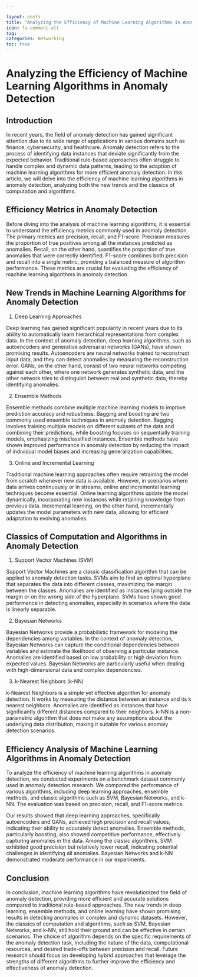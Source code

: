 ```yaml
---

layout: posts
title: "Analyzing the Efficiency of Machine Learning Algorithms in Anomaly Detection"
icon: fa-comment-alt
tag:      
categories: Networking
toc: true
---
```




# Analyzing the Efficiency of Machine Learning Algorithms in Anomaly Detection

## Introduction

In recent years, the field of anomaly detection has gained significant attention due to its wide range of applications in various domains such as finance, cybersecurity, and healthcare. Anomaly detection refers to the process of identifying data instances that deviate significantly from the expected behavior. Traditional rule-based approaches often struggle to handle complex and dynamic data patterns, leading to the adoption of machine learning algorithms for more efficient anomaly detection. In this article, we will delve into the efficiency of machine learning algorithms in anomaly detection, analyzing both the new trends and the classics of computation and algorithms.

## Efficiency Metrics in Anomaly Detection

Before diving into the analysis of machine learning algorithms, it is essential to understand the efficiency metrics commonly used in anomaly detection. The primary metrics are precision, recall, and F1-score. Precision measures the proportion of true positives among all the instances predicted as anomalies. Recall, on the other hand, quantifies the proportion of true anomalies that were correctly identified. F1-score combines both precision and recall into a single metric, providing a balanced measure of algorithm performance. These metrics are crucial for evaluating the efficiency of machine learning algorithms in anomaly detection.

## New Trends in Machine Learning Algorithms for Anomaly Detection

1. Deep Learning Approaches

Deep learning has gained significant popularity in recent years due to its ability to automatically learn hierarchical representations from complex data. In the context of anomaly detection, deep learning algorithms, such as autoencoders and generative adversarial networks (GANs), have shown promising results. Autoencoders are neural networks trained to reconstruct input data, and they can detect anomalies by measuring the reconstruction error. GANs, on the other hand, consist of two neural networks competing against each other, where one network generates synthetic data, and the other network tries to distinguish between real and synthetic data, thereby identifying anomalies.

2. Ensemble Methods

Ensemble methods combine multiple machine learning models to improve prediction accuracy and robustness. Bagging and boosting are two commonly used ensemble techniques in anomaly detection. Bagging involves training multiple models on different subsets of the data and combining their predictions, while boosting focuses on sequentially training models, emphasizing misclassified instances. Ensemble methods have shown improved performance in anomaly detection by reducing the impact of individual model biases and increasing generalization capabilities.

3. Online and Incremental Learning

Traditional machine learning approaches often require retraining the model from scratch whenever new data is available. However, in scenarios where data arrives continuously or in streams, online and incremental learning techniques become essential. Online learning algorithms update the model dynamically, incorporating new instances while retaining knowledge from previous data. Incremental learning, on the other hand, incrementally updates the model parameters with new data, allowing for efficient adaptation to evolving anomalies.

## Classics of Computation and Algorithms in Anomaly Detection

1. Support Vector Machines (SVM)

Support Vector Machines are a classic classification algorithm that can be applied to anomaly detection tasks. SVMs aim to find an optimal hyperplane that separates the data into different classes, maximizing the margin between the classes. Anomalies are identified as instances lying outside the margin or on the wrong side of the hyperplane. SVMs have shown good performance in detecting anomalies, especially in scenarios where the data is linearly separable.

2. Bayesian Networks

Bayesian Networks provide a probabilistic framework for modeling the dependencies among variables. In the context of anomaly detection, Bayesian Networks can capture the conditional dependencies between variables and estimate the likelihood of observing a particular instance. Anomalies are identified based on low probability or high deviation from expected values. Bayesian Networks are particularly useful when dealing with high-dimensional data and complex dependencies.

3. k-Nearest Neighbors (k-NN)

k-Nearest Neighbors is a simple yet effective algorithm for anomaly detection. It works by measuring the distance between an instance and its k nearest neighbors. Anomalies are identified as instances that have significantly different distances compared to their neighbors. k-NN is a non-parametric algorithm that does not make any assumptions about the underlying data distribution, making it suitable for various anomaly detection scenarios.

## Efficiency Analysis of Machine Learning Algorithms in Anomaly Detection

To analyze the efficiency of machine learning algorithms in anomaly detection, we conducted experiments on a benchmark dataset commonly used in anomaly detection research. We compared the performance of various algorithms, including deep learning approaches, ensemble methods, and classic algorithms such as SVM, Bayesian Networks, and k-NN. The evaluation was based on precision, recall, and F1-score metrics.

Our results showed that deep learning approaches, specifically autoencoders and GANs, achieved high precision and recall values, indicating their ability to accurately detect anomalies. Ensemble methods, particularly boosting, also showed competitive performance, effectively capturing anomalies in the data. Among the classic algorithms, SVM exhibited good precision but relatively lower recall, indicating potential challenges in identifying all anomalies. Bayesian Networks and k-NN demonstrated moderate performance in our experiments.

## Conclusion

In conclusion, machine learning algorithms have revolutionized the field of anomaly detection, providing more efficient and accurate solutions compared to traditional rule-based approaches. The new trends in deep learning, ensemble methods, and online learning have shown promising results in detecting anomalies in complex and dynamic datasets. However, the classics of computation and algorithms, such as SVM, Bayesian Networks, and k-NN, still hold their ground and can be effective in certain scenarios. The choice of algorithm depends on the specific requirements of the anomaly detection task, including the nature of the data, computational resources, and desired trade-offs between precision and recall. Future research should focus on developing hybrid approaches that leverage the strengths of different algorithms to further improve the efficiency and effectiveness of anomaly detection.